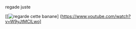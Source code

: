 
regade juste 


[[![regarde cette banane](https://user-images.githubusercontent.com/102830434/188638517-fb4a6a80-7e08-44bf-abf0-b8e1a8814ade.jpg)] (https://www.youtube.com/watch?v=W9yJtMClLwo]

